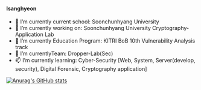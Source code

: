 #### Isanghyeon

- 🚌 I’m currently  current school: Soonchunhyang University
- 🔭 I’m currently working on: Soonchunhyang University Cryptography-Application Lab
- 🌱 I’m currently Education Program: KITRI BoB 10th Vulnerability Analysis track 
- 💬 I’m currentlyTeam: Dropper-Lab(Sec)
- 📫 I’m currently learning: Cyber-Security [Web, System, Server(develop, security), Digital Forensic, Cryptography application]


[![Anurag's GitHub stats](https://github-readme-stats.vercel.app/api?username=isanghyeon&show_icons=true&theme=radical)](https://github.com/anuraghazra/github-readme-stats)

